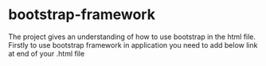 # bootstrap-framework
The project gives an understanding of how to use bootstrap in the html file.
Firstly to use bootstrap framework in application you need to add below link at end of your .html file


